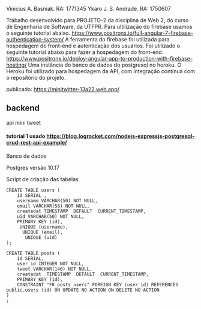 Vinicius A. Basniak. RA: 1771345
Ykaro J. S. Andrade. RA: 1750607

Trabalho desenvolvido para PROJETO-2 da disciplina de Web 2, do curso de Engenharia de Software,
da UTFPR.
Para ultilização do firebase usamos o seguinte tutorial abaixo.
https://www.positronx.io/full-angular-7-firebase-authentication-system/
A ferramenta do firebase foi utilizada para hospedagem do front-end e
autenticação dos usuários.
Foi utilizado o seguinte tutorial abaixo para fazer a hospedagem do front-end.
https://www.positronx.io/deploy-angular-app-to-production-with-firebase-hosting/
Uma instância do banco de dados do postgresql no heroku.
O Heroku foi utilizado para hospedagem da API, com integração contínua com o repositório do projeto.

publicado:
https://minitwitter-13a22.web.app/

## backend

api mini tweet

#### tutorial 1 usado https://blog.logrocket.com/nodejs-expressjs-postgresql-crud-rest-api-example/

Banco de dados

Postgres versão 10.17

Script de criação das tabelas

```
CREATE TABLE users (
	id SERIAL ,
	username VARCHAR(50) NOT NULL,
	email VARCHAR(58) NOT NULL,
	createdat TIMESTAMP  DEFAULT  CURRENT_TIMESTAMP,
	uid VARCHAR(50) NOT NULL,
	PRIMARY KEY (id),
	 UNIQUE (username),
	  UNIQUE (email),
	   UNIQUE (uid)
);

CREATE TABLE posts (
	id SERIAL,
	user_id INTEGER NOT NULL,
	tweet VARCHAR(140) NOT NULL,
	createdat  TIMESTAMP  DEFAULT  CURRENT_TIMESTAMP,
	PRIMARY KEY (id),
	CONSTRAINT "FK_posts_users" FOREIGN KEY (user_id) REFERENCES public.users (id) ON UPDATE NO ACTION ON DELETE NO ACTION
)
;

```
